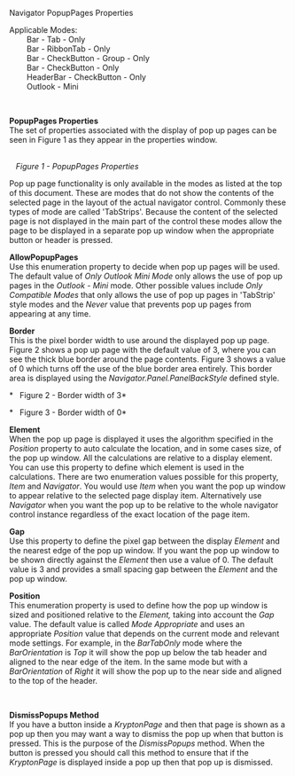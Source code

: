 Navigator PopupPages Properties  
  
Applicable Modes:  
        Bar - Tab - Only  
        Bar - RibbonTab - Only  
        Bar - CheckButton - Group - Only  
        Bar - CheckButton - Only  
        HeaderBar - CheckButton - Only  
        Outlook - Mini

 

**PopupPages Properties**  
The set of properties associated with the display of pop up pages can be seen in
Figure 1 as they appear in the properties window.  
  
   
   *Figure 1 - PopupPages Properties*  
  
  
Pop up page functionality is only available in the modes as listed at the top of
this document. These are modes that do not show the contents of the selected
page in the layout of the actual navigator control. Commonly these types of mode
are called 'TabStrips'. Because the content of the selected page is not
displayed in the main part of the control these modes allow the page to be
displayed in a separate pop up window when the appropriate button or header is
pressed.

  
**AllowPopupPages**  
Use this enumeration property to decide when pop up pages will be used. The
default value of *Only Outlook Mini Mode* only allows the use of pop up pages in
the *Outlook - Mini* mode. Other possible values include *Only Compatible Modes*
that only allows the use of pop up pages in 'TabStrip' style modes and the
*Never* value that prevents pop up pages from appearing at any time.

  
**Border**  
This is the pixel border width to use around the displayed pop up page. Figure 2
shows a pop up page with the default value of 3, where you can see the thick
blue border around the page contents. Figure 3 shows a value of 0 which turns
off the use of the blue border area entirely. This border area is displayed
using the *Navigator.Panel.PanelBackStyle* defined style.

  
*   Figure 2 - Border width of 3*

  
*   Figure 3 - Border width of 0*

**Element**  
When the pop up page is displayed it uses the algorithm specified in the
*Position* property to auto calculate the location, and in some cases size, of
the pop up window. All the calculations are relative to a display element. You
can use this property to define which element is used in the calculations. There
are two enumeration values possible for this property, *Item* and *Navigator*.
You would use *Item* when you want the pop up window to appear relative to the
selected page display item. Alternatively use *Navigator* when you want the pop
up to be relative to the whole navigator control instance regardless of the
exact location of the page item.

  
**Gap**  
Use this property to define the pixel gap between the display *Element* and the
nearest edge of the pop up window. If you want the pop up window to be shown
directly against the *Element* then use a value of 0. The default value is 3 and
provides a small spacing gap between the *Element* and the pop up window.

  
**Position**  
This enumeration property is used to define how the pop up window is sized and
positioned relative to the *Element,* taking into account the *Gap* value. The
default value is called *Mode Appropriate* and uses an appropriate *Position*
value that depends on the current mode and relevant mode settings. For example,
in the *BarTabOnly* mode where the *BarOrientation* is *Top* it will show the
pop up below the tab header and aligned to the near edge of the item. In the
same mode but with a *BarOrientation* of *Right* it will show the pop up to the
near side and aligned to the top of the header.

 

**DismissPopups Method**  
If you have a button inside a *KryptonPage* and then that page is shown as a pop
up then you may want a way to dismiss the pop up when that button is pressed.
This is the purpose of the *DismissPopups* method. When the button is pressed
you should call this method to ensure that if the *KryptonPage* is displayed
inside a pop up then that pop up is dismissed.
